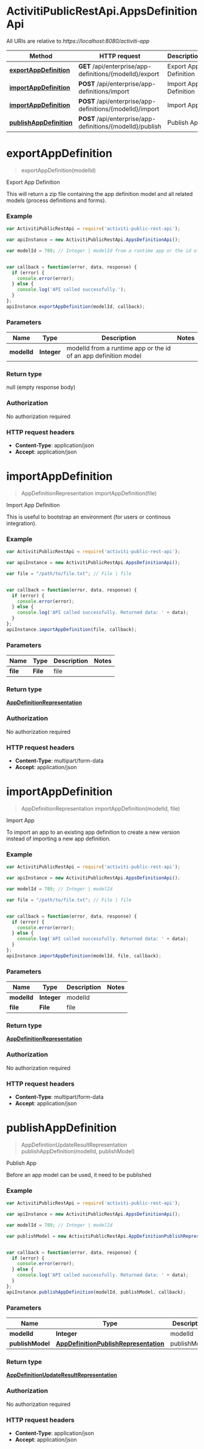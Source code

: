 # ActivitiPublicRestApi.AppsDefinitionApi

All URIs are relative to *https://localhost:8080/activiti-app*

Method | HTTP request | Description
------------- | ------------- | -------------
[**exportAppDefinition**](AppsDefinitionApi.md#exportAppDefinition) | **GET** /api/enterprise/app-definitions/{modelId}/export | Export App Definition
[**importAppDefinition**](AppsDefinitionApi.md#importAppDefinition) | **POST** /api/enterprise/app-definitions/import | Import App Definition
[**importAppDefinition**](AppsDefinitionApi.md#importAppDefinition) | **POST** /api/enterprise/app-definitions/{modelId}/import | Import App
[**publishAppDefinition**](AppsDefinitionApi.md#publishAppDefinition) | **POST** /api/enterprise/app-definitions/{modelId}/publish | Publish App


<a name="exportAppDefinition"></a>
# **exportAppDefinition**
> exportAppDefinition(modelId)

Export App Definition

This will return a zip file containing the app definition model and all related models (process definitions and forms).

### Example
```javascript
var ActivitiPublicRestApi = require('activiti-public-rest-api');

var apiInstance = new ActivitiPublicRestApi.AppsDefinitionApi();

var modelId = 789; // Integer | modelId from a runtime app or the id of an app definition model


var callback = function(error, data, response) {
  if (error) {
    console.error(error);
  } else {
    console.log('API called successfully.');
  }
};
apiInstance.exportAppDefinition(modelId, callback);
```

### Parameters

Name | Type | Description  | Notes
------------- | ------------- | ------------- | -------------
 **modelId** | **Integer**| modelId from a runtime app or the id of an app definition model | 

### Return type

null (empty response body)

### Authorization

No authorization required

### HTTP request headers

 - **Content-Type**: application/json
 - **Accept**: application/json

<a name="importAppDefinition"></a>
# **importAppDefinition**
> AppDefinitionRepresentation importAppDefinition(file)

Import App Definition

This is useful to bootstrap an environment (for users or continous integration).

### Example
```javascript
var ActivitiPublicRestApi = require('activiti-public-rest-api');

var apiInstance = new ActivitiPublicRestApi.AppsDefinitionApi();

var file = "/path/to/file.txt"; // File | file


var callback = function(error, data, response) {
  if (error) {
    console.error(error);
  } else {
    console.log('API called successfully. Returned data: ' + data);
  }
};
apiInstance.importAppDefinition(file, callback);
```

### Parameters

Name | Type | Description  | Notes
------------- | ------------- | ------------- | -------------
 **file** | **File**| file | 

### Return type

[**AppDefinitionRepresentation**](AppDefinitionRepresentation.md)

### Authorization

No authorization required

### HTTP request headers

 - **Content-Type**: multipart/form-data
 - **Accept**: application/json

<a name="importAppDefinition"></a>
# **importAppDefinition**
> AppDefinitionRepresentation importAppDefinition(modelId, file)

Import App

To import an app to an existing app definition to create a new version instead of importing a new app definition.

### Example
```javascript
var ActivitiPublicRestApi = require('activiti-public-rest-api');

var apiInstance = new ActivitiPublicRestApi.AppsDefinitionApi();

var modelId = 789; // Integer | modelId

var file = "/path/to/file.txt"; // File | file


var callback = function(error, data, response) {
  if (error) {
    console.error(error);
  } else {
    console.log('API called successfully. Returned data: ' + data);
  }
};
apiInstance.importAppDefinition(modelId, file, callback);
```

### Parameters

Name | Type | Description  | Notes
------------- | ------------- | ------------- | -------------
 **modelId** | **Integer**| modelId | 
 **file** | **File**| file | 

### Return type

[**AppDefinitionRepresentation**](AppDefinitionRepresentation.md)

### Authorization

No authorization required

### HTTP request headers

 - **Content-Type**: multipart/form-data
 - **Accept**: application/json

<a name="publishAppDefinition"></a>
# **publishAppDefinition**
> AppDefinitionUpdateResultRepresentation publishAppDefinition(modelId, publishModel)

Publish App

Before an app model can be used, it need to be published

### Example
```javascript
var ActivitiPublicRestApi = require('activiti-public-rest-api');

var apiInstance = new ActivitiPublicRestApi.AppsDefinitionApi();

var modelId = 789; // Integer | modelId

var publishModel = new ActivitiPublicRestApi.AppDefinitionPublishRepresentation(); // AppDefinitionPublishRepresentation | publishModel


var callback = function(error, data, response) {
  if (error) {
    console.error(error);
  } else {
    console.log('API called successfully. Returned data: ' + data);
  }
};
apiInstance.publishAppDefinition(modelId, publishModel, callback);
```

### Parameters

Name | Type | Description  | Notes
------------- | ------------- | ------------- | -------------
 **modelId** | **Integer**| modelId | 
 **publishModel** | [**AppDefinitionPublishRepresentation**](AppDefinitionPublishRepresentation.md)| publishModel | 

### Return type

[**AppDefinitionUpdateResultRepresentation**](AppDefinitionUpdateResultRepresentation.md)

### Authorization

No authorization required

### HTTP request headers

 - **Content-Type**: application/json
 - **Accept**: application/json

